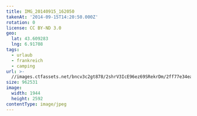 ```yaml
---
title: IMG_20140915_162050
takenAt: '2014-09-15T14:20:50.000Z'
rotation: 0
license: CC BY-ND 3.0
geo:
  lat: 43.609283
  lng: 6.91708
tags:
  - urlaub
  - frankreich
  - camping
url: >-
  //images.ctfassets.net/bncv3c2gt878/2shrV3IcE96ez69SRekrDm/2ff77e34ea2ec5beb535d1ff53b5a46b/img_20140915_162050_27696493734_o
size: 962531
image:
  width: 1944
  height: 2592
contentType: image/jpeg
---
```


